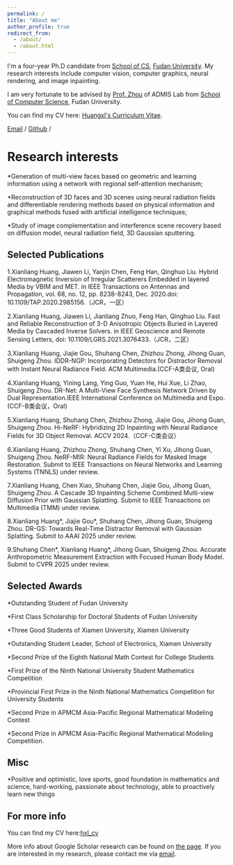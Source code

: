 ```yaml
---
permalink: /
title: "About me"
author_profile: true
redirect_from: 
  - /about/
  - /about.html
---
```

I'm a four-year Ph.D candidate from [School of CS](https://cs.fudan.edu.cn/), [Fudan University](https://www.fudan.edu.cn/main.htm). My research interests include computer vision, computer graphics, neural rendering, and image inpainting.

I am very fortunate to be advised by [Prof. Zhou](https://admis.fudan.edu.cn/sgzhou/main.htm) of ADMIS Lab from [School of Computer Science](https://cs.fudan.edu.cn/), Fudan University. 

You can find my CV here: [Huangxl's Curriculum Vitae](../assets/cv_hxl.pdf).

[Email](mailto:huangxl21@m.fudan.edu.cn) / [Github](https://github.com/Youria1) / 


Research interests
======
*Generation of multi-view faces based on geometric and learning information using a network with regional self-attention mechanism;

*Reconstruction of 3D faces and 3D scenes using neural radiation fields and differentiable rendering methods based on physical information and graphical methods fused with artificial intelligence techniques;

*Study of image complementation and interference scene recovery based on diffusion model, neural radiation field, 3D Gaussian sputtering.


Selected Publications
------
1.Xianliang Huang, Jiawen Li, Yanjin Chen, Feng Han, Qinghuo Liu. Hybrid Electromagnetic Inversion of Irregular Scatterers Embedded in layered Media by VBIM and MET. in IEEE Transactions on Antennas and Propagation, vol. 68, no. 12, pp. 8238-8243, Dec. 2020.doi: 10.1109/TAP.2020.2985156.（JCR，一区）

2.Xianliang Huang, Jiawen Li, Jianliang Zhuo, Feng Han, Qinghuo Liu. Fast and Reliable Reconstruction of 3-D Anisotropic Objects Buried in Layered Media by Cascaded Inverse Solvers. in IEEE Geoscience and Remote Sensing Letters, doi: 10.1109/LGRS.2021.3076433.（JCR，二区）

3.Xianliang Huang, Jiajie Gou, Shuhang Chen, Zhizhou Zhong, Jihong Guan, Shuigeng Zhou. IDDR-NGP: Incorporating Detectors for Distractor Removal with Instant Neural Radiance Field. ACM Multimedia.(CCF-A类会议, Oral)

4.Xianliang Huang, Yining Lang, Ying Guo, Yuan He, Hui Xue, Li Zhao, Shuigeng Zhou. DR-Net: A Multi-View Face Synthesis Network Driven by Dual Representation.IEEE International Conference on Multimedia and Expo.(CCF-B类会议，Oral)

5.Xianliang Huang, Shuhang Chen, Zhizhou Zhong, Jiajie Gou, Jihong Guan, Shuigeng Zhou. Hi-NeRF: Hybridizing 2D Inpainting with Neural Radiance Fields for 3D Object Removal. ACCV 2024.（CCF-C类会议）

6.Xianliang Huang, Zhizhou Zhong, Shuhang Chen, Yi Xu, Jihong Guan, Shuigeng Zhou. NeRF-MIR: Neural Radiance Fields for Masked Image Restoration. Submit to IEEE Transactions on Neural Networks and Learning Systems (TNNLS) under review.

7.Xianliang Huang, Chen Xiao, Shuhang Chen, Jiajie Gou, Jihong Guan, Shuigeng Zhou. A Cascade 3D Inpainting Scheme Combined Multi-view Diffusion Prior with Gaussian Splatting. Submit to IEEE Transactions on Multimedia (TMM) under review.

8.Xianliang Huang*, Jiajie Gou*, Shuhang Chen, Jihong Guan, Shuigeng Zhou. DR-GS: Towards Real-Time Distractor Removal with Gaussian Splatting. Submit to AAAI 2025 under review.

9.Shuhang Chen*, Xianliang Huang*, Jihong Guan, Shuigeng Zhou. Accurate Anthropometric Measurement Extraction with Focused Human Body Model. Submit to CVPR 2025 under review.

Selected Awards
------
*Outstanding Student of Fudan University

*First Class Scholarship for Doctoral Students of Fudan University

*Three Good Students of Xiamen University, Xiamen University

*Outstanding Student Leader, School of Electronics, Xiamen University

*Second Prize of the Eighth National Math Contest for College Students

*First Prize of the Ninth National University Student Mathematics Competition

*Provincial First Prize in the Ninth National Mathematics Competition for University Students

*Second Prize in APMCM Asia-Pacific Regional Mathematical Modeling Contest

*Second Prize in APMCM Asia-Pacific Regional Mathematical Modeling Competition.

Misc
------
*Positive and optimistic, love sports, good foundation in mathematics and science, hard-working, passionate about technology, able to proactively learn new things

For more info
------
You can find my CV here:[hxl_cv](../assets/cv_hxl)

More info about Google Scholar research can be found on [the page](https://scholar.google.com/citations?user=o39MFWsAAAAJ&hl=zh-CN). If you are interested in my research, please contact me via [email](huangxl21@m.fudan.edu.cn).
